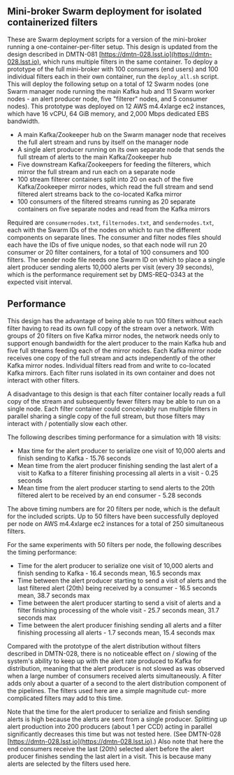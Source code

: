 Mini-broker Swarm deployment for isolated containerized filters
--------------------------------------------------------------

These are Swarm deployment scripts for a version of the
mini-broker running a one-container-per-filter setup.
This design is updated from the design described in DMTN-081
[https://dmtn-028.lsst.io](https://dmtn-028.lsst.io), which
runs multiple filters in the same container.
To deploy a prototype of the full mini-broker with 100 consumers
(end users) and 100 individual filters each in their own container,
run the `deploy_all.sh` script.
This will deploy the following setup on a total of 12 Swarm nodes
(one Swarm manager node running the main Kafka hub and 11 Swarm worker nodes - an alert producer node, five "filterer" nodes, and 5 consumer nodes).
This prototype was deployed on 12 AWS m4.4xlarge ec2 instances,
which have 16 vCPU, 64 GiB memory, and 2,000 Mbps dedicated
EBS bandwidth.

* A main Kafka/Zookeeper hub on the Swarm manager node that receives the full alert stream and runs by itself on the manager node
* A single alert producer running on its own separate node that sends the full stream of alerts to the main Kafka/Zookeeper hub
* Five downstream Kafka/Zookeepers for feeding the filterers, which mirror the full stream and run each on a separate node
* 100 stream filterer containers split into 20 on each of the five Kafka/Zookeeper mirror nodes, which read the full stream and send filtered alert streams back to the co-located Kafka mirror
* 100 consumers of the filtered streams running as 20 separate containers on five separate nodes and read from the Kafka mirrors

Required are `consumernodes.txt`, `filternodes.txt`, and `sendernodes.txt`,
each with the Swarm IDs of the nodes on which to run the different components
on separate lines.
The consumer and filter nodes files should each have the IDs of five unique nodes,
so that each node will run 20 consumer or 20 filter containers, for a total
of 100 consumers and 100 filters.
The sender node file needs one Swarm ID on which to place a single
alert producer sending alerts 10,000 alerts per visit (every 39 seconds),
which is the performance requirement set by DMS-REQ-0343 at the expected
visit interval.

Performance
-----------

This design has the advantage of being able to run 100 filters without
each filter having to read its own full copy of the stream over a network.
With groups of 20 filters on five Kafka mirror nodes, the network
needs only to support enough bandwidth for the alert producer to the
main Kafka hub and five full streams feeding each of the mirror nodes.
Each Kafka mirror node receives one copy of the full stream and acts
independently of the other Kafka mirror nodes.
Individual filters read from and write to co-located Kafka mirrors.
Each filter runs isolated in its own container and does not interact
with other filters.

A disadvantage to this design is that each filter container locally
reads a full copy of the stream and subsequently fewer filters may be
able to run on a single node.
Each filter container could conceivably run multiple filters in parallel
sharing a single copy of the full stream, but those filters may interact
with / potentially slow each other.

The following describes timing performance for a simulation with 18 visits:

* Max time for the alert producer to serialize one visit of 10,000 alerts and finish sending to Kafka - 15.76 seconds
* Mean time from the alert producer finishing sending the last alert of a visit to Kafka to a filterer finishing processing all alerts in a visit - 0.25 seconds
* Mean time from the alert producer starting to send alerts to the 20th filtered alert to be received by an end consumer - 5.28 seconds

The above timing numbers are for 20 filters per node, which is the default
for the included scripts.
Up to 50 filters have been successfully deployed per node on AWS m4.4xlarge
ec2 instances for a total of 250 simultaneous filters.

For the same experiments with 50 filters per node, the following describes the
timing performance:

* Time for the alert producer to serialize one visit of 10,000 alerts and finish
sending to Kafka - 16.4 seconds mean, 16.5 seconds max
* Time between the alert producer starting to send a visit of alerts and the last
filtered alert (20th) being received by a consumer - 16.5 seconds mean,
38.7 seconds max
* Time between the alert producer starting to send a visit of alerts and a filter
finishing processing of the whole visit - 25.7 seconds mean, 31.7 seconds max
* Time between the alert producer finishing sending all alerts and a filter
finishing processing all alerts - 1.7 seconds mean, 15.4 seconds max

Compared with the prototype of the alert distribution without filters described
in DMTN-028, there is no noticeable effect on / slowing of the system's
ability to keep up with the alert rate produced to Kafka for distribution,
meaning that the alert producer is not slowed as was observed when a large number
of consumers received alerts simultaneously.
A filter adds only about a quarter of a second to the alert distribution
component of the pipelines.
The filters used here are a simple magnitude cut- more complicated filters
may add to this time.

Note that the time for the alert producer to serialize and finish sending alerts
is high because the alerts are sent from a single producer.
Splitting up alert production into 200 producers (about 1 per CCD) acting in
parallel significantly decreases this time but was not tested here.
(See DMTN-028 [https://dmtn-028.lsst.io](https://dmtn-028.lsst.io).)
Also note that here the end consumers receive the last (20th) selected alert
before the alert producer finishes sending the last alert in a visit.
This is because many alerts are selected by the filters used here.
